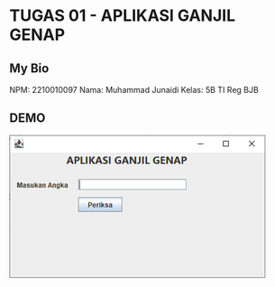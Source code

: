 # TUGAS 01 - APLIKASI GANJIL GENAP

## My Bio
NPM: 2210010097
Nama: Muhammad Junaidi
Kelas: 5B TI Reg BJB


## DEMO
!["Aplikasi Ketika awal dibuka"](./images/first.png)
